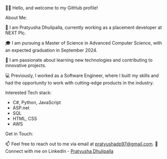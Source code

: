 👋🏽 Hello, and welcome to my GitHub profile!

About Me:

🔭 I am Pratyusha Dhulipalla, currently working as a placement developer at NEXT Plc.

🎓 I am pursuing a Master of Science in Advanced Computer Science, with an expected graduation in September 2024.

🌟 I am passionate about learning new technologies and contributing to innovative projects.

💻 Previously, I worked as a Software Engineer, where I built my skills and had the opportunity to work with cutting-edge products in the industry.

 Interested Tech stack:

- C#, Python, JavaScript
- ASP.net
- SQL
- HTML, CSS
- AWS

Get in Touch:

📫 Feel free to reach out to me via email at pratyushadp97@gmail.com.
🔗 Connect with me on LinkedIn - [Pratyusha Dhulipalla](https://www.linkedin.com/in/pratyushadhulipalla/)

<!--
**pratyushadhulipalla/pratyushadhulipalla** is a ✨ _special_ ✨ repository because its `README.md` (this file) appears on your GitHub profile.

Here are some ideas to get you started:

- 🔭 I’m currently working on ...
- 🌱 I’m currently learning ...
- 👯 I’m looking to collaborate on ...
- 🤔 I’m looking for help with ...
- 💬 Ask me about ...
- 📫 How to reach me: ...
- 😄 Pronouns: ...
- ⚡ Fun fact: ...
-->
